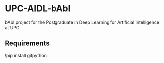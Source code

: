 # UPC-AIDL-bAbI
bAbI project for the Postgraduate in Deep Learning for Artificial Intelligence at UPC

## Requirements
!pip install gitpython

